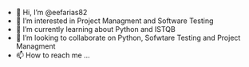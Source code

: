 - 👋 Hi, I’m @eefarias82
- 👀 I’m interested in Project Managment and Software Testing
- 🌱 I’m currently learning about Python and ISTQB
- 💞️ I’m looking to collaborate on Python, Sofwtare Testing and Project Managment
- 📫 How to reach me ...

<!---
eefarias82/eefarias82 is a ✨ special ✨ repository because its `README.md` (this file) appears on your GitHub profile.
You can click the Preview link to take a look at your changes.
--->
